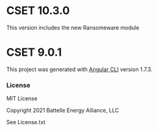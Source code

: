 # CSET 10.3.0

This version includes the new Ransomeware module

# CSET 9.0.1

This project was generated with [Angular CLI](https://github.com/angular/angular-cli) version 1.7.3.

### License

MIT License

Copyright 2021 Battelle Energy Alliance, LLC

See License.txt

